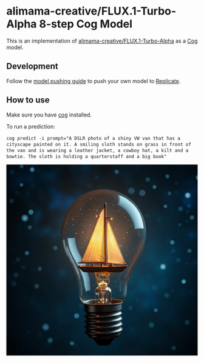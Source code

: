 # alimama-creative/FLUX.1-Turbo-Alpha 8-step Cog Model

This is an implementation of [alimama-creative/FLUX.1-Turbo-Alpha](https://huggingface.co/alimama-creative/FLUX.1-Turbo-Alpha) as a [Cog](https://github.com/replicate/cog) model.

## Development

Follow the [model pushing guide](https://replicate.com/docs/guides/push-a-model) to push your own model to [Replicate](https://replicate.com).


## How to use

Make sure you have [cog](https://github.com/replicate/cog) installed.

To run a prediction:

    cog predict -i prompt="A DSLR photo of a shiny VW van that has a cityscape painted on it. A smiling sloth stands on grass in front of the van and is wearing a leather jacket, a cowboy hat, a kilt and a bowtie. The sloth is holding a quarterstaff and a big book"

![Output](output.0.png)